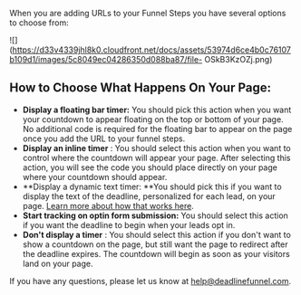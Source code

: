 When you are adding URLs to your Funnel Steps you have several options to
choose from:

![](https://d33v4339jhl8k0.cloudfront.net/docs/assets/53974d6ce4b0c76107b109d1/images/5c8049ec04286350d088ba87/file-
OSkB3KzOZj.png)

## How to Choose What Happens On Your Page:

  * **Display a floating bar timer:** You should pick this action when you want your countdown to appear floating on the top or bottom of your page. No additional code is required for the floating bar to appear on the page once you add the URL to your funnel steps.
  *  **Display an inline timer** : You should select this action when you want to control where the countdown will appear your page. After selecting this action, you will see the code you should place directly on your page where your countdown should appear.
  * **Display a dynamic text timer:  **You should pick this if you want to display the text of the deadline, personalized for each lead, on your page. [Learn more about how that works here](http://documentation.deadlinefunnel.com/article/227-how-to-add-dynamic-deadline-text-to-your-web-pages).
  *  **Start tracking on optin form submission:** You should select this action if you want the deadline to begin when your leads opt in.
  * **Don't display a timer** : You should select this action if you don't want to show a countdown on the page, but still want the page to redirect after the deadline expires. The countdown will begin as soon as your visitors land on your page.

If you have any questions, please let us know at
[help@deadlinefunnel.com](mailto:mailto:help@deadlinefunnel.com).

